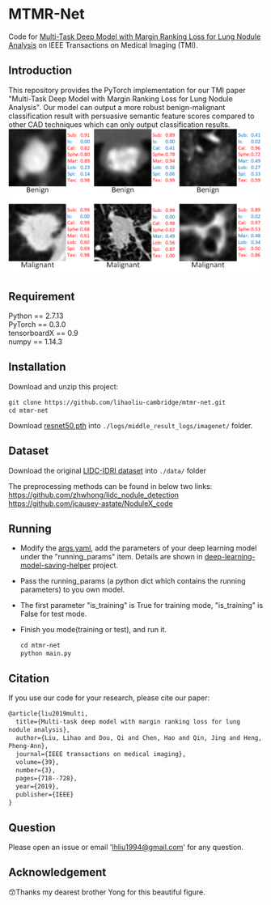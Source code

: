 # MTMR-Net
Code for [Multi-Task Deep Model with Margin Ranking Loss for Lung Nodule Analysis](https://ieeexplore.ieee.org/document/8794587) on IEEE Transactions on Medical Imaging (TMI).  


## Introduction

This repository provides the PyTorch implementation for our TMI paper "Multi-Task Deep Model with Margin Ranking Loss for Lung Nodule Analysis". Our model can output a more robust benign-malignant classification result with persuasive semantic feature scores compared to other CAD techniques which can only output classification results.
  ![image](https://github.com/CaptainWilliam/MTMR-net/blob/master/data/github_image/fig_1.png)  


## Requirement

Python == 2.7.13  
PyTorch == 0.3.0  
tensorboardX == 0.9  
numpy == 1.14.3  


## Installation

Download and unzip this project: 

   ```shell
   git clone https://github.com/lihaoliu-cambridge/mtmr-net.git
   cd mtmr-net
   ```
   
Download [resnet50.pth](https://download.pytorch.org/models/resnet50-19c8e357.pth) into `./logs/middle_result_logs/imagenet/` folder.  


## Dataset

Download the original [LIDC-IDRI dataset](https://wiki.cancerimagingarchive.net/display/Public/LIDC-IDRI) into `./data/` folder

The preprocessing methods can be found in below two links:  
https://github.com/zhwhong/lidc_nodule_detection  
https://github.com/jcausey-astate/NoduleX_code  


## Running

 - Modify the [args.yaml](https://github.com/CaptainWilliam/MTMR-net/blob/master/conf/args.yaml), add the parameters of your deep learning model under the "running_params" item. Details are shown in [deep-learning-model-saving-helper](https://github.com/lihaoliu-cambridge/deep-learning-model-saving-helper) project.  
 - Pass the running_params (a python dict which contains the running parameters) to you own model.  
 - The first parameter "is_training" is True for training mode, "is_training" is False for test mode.  
 - Finish you mode(training or test), and run it.  
 
   ```shell
   cd mtmr-net
   python main.py
   ```  
   
   
## Citation

If you use our code for your research, please cite our paper:

```
@article{liu2019multi,
  title={Multi-task deep model with margin ranking loss for lung nodule analysis},
  author={Liu, Lihao and Dou, Qi and Chen, Hao and Qin, Jing and Heng, Pheng-Ann},
  journal={IEEE transactions on medical imaging},
  volume={39},
  number={3},
  pages={718--728},
  year={2019},
  publisher={IEEE}
}
```

## Question

Please open an issue or email 'lhliu1994@gmail.com' for any question.


## Acknowledgement

:kissing_smiling_eyes:Thanks my dearest brother Yong for this beautiful figure.
